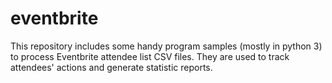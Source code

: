 # eventbrite
This repository includes some handy program samples (mostly in python 3) to process Eventbrite attendee list CSV files. They are used to track attendees' actions and generate statistic reports.
